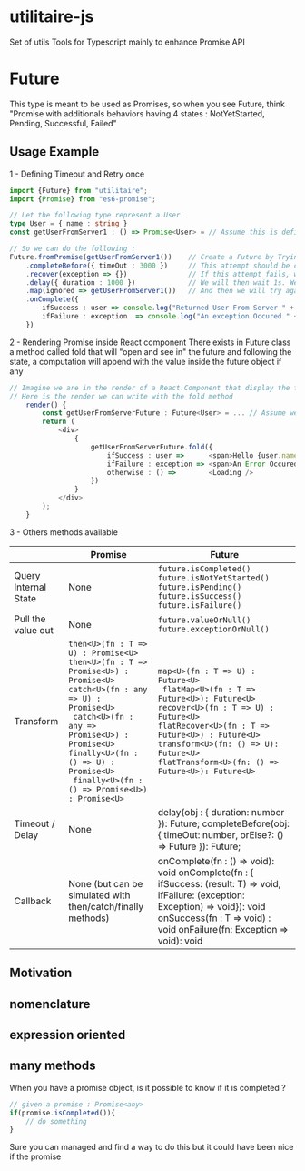 # utilitaire-js
Set of utils Tools for Typescript mainly to enhance Promise API

# Future 
This type is meant to be used as Promises, so when you see Future<T>, think "Promise<T> with additionals behaviors having 4 states : NotYetStarted, Pending, Successful, Failed"

## Usage Example 
1 - Defining Timeout and Retry once
```typescript
import {Future} from "utilitaire";
import {Promise} from "es6-promise"; 

// Let the following type represent a User.
type User = { name : string }
const getUserFromServer1 : () => Promise<User> = // Assume this is defined somehow

// So we can do the following : 
Future.fromPromise(getUserFromServer1())    // Create a Future by Trying to get user from Server1. we have Future<User>
    .completeBefore({ timeOut : 3000 })		// This attempt should be completed before 3s get elapsed. we have Future<User>
    .recover(exception => {})				// If this attempt fails, we recover from failure ignoring the exception. now we have Future<void>
    .delay({ duration : 1000 })				// We will then wait 1s. We still have Future<void>
    .map(ignored => getUserFromServer1())   // And then we will try again to get user from Server1 again. Now we have Future<User>
    .onComplete({
        ifSuccess : user => console.log("Returned User From Server " + user.name), 
        ifFailure : exception  => console.log("An exception Occured " + exception.toString())
    })
```

2 - Rendering Promise inside React component
There exists in Future class a method called fold that will "open and see in" the future and following the state, a computation will append with the value inside the future object if any 
```typescript jsx
// Imagine we are in the render of a React.Component that display the fetching of a user from server 
// Here is the render we can write with the fold method 
    render() {
        const getUserFromServerFuture : Future<User> = ... // Assume we have a future fetching the user from Server
        return (
            <div>
                {
                    getUserFromServerFuture.fold({
                        ifSuccess : user => 	 <span>Hello {user.name}</span>,
                        ifFailure : exception => <span>An Error Occured</span>,
                        otherwise : () =>        <Loading />
                    })
                }
            </div>
        ); 
    } 
```
3 - Others methods available

|                      | Promise<T>                                                                                                                                                                                                                                                | Future<T>                                                                                                                                                                                                                                                 |
|----------------------|-----------------------------------------------------------------------------------------------------------------------------------------------------------------------------------------------------------------------------------------------------------|-----------------------------------------------------------------------------------------------------------------------------------------------------------------------------------------------------------------------------------------------------------|
| Query Internal State | None                                                                                                                                                                                                                                                      | ```future.isCompleted()``` <br>  ```future.isNotYetStarted()``` <br>  ```future.isPending()``` <br>  ```future.isSuccess()``` <br>  ```future.isFailure()```                                                                                                                                              |
| Pull the value out   | None                                                                                                                                                                                                                                                      | ```future.valueOrNull()``` <br>  ```future.exceptionOrNull()```                                                                                                                                                                                                        |
| Transform            | ```then<U>(fn : T => U) : Promise<U>``` <br>  ```then<U>(fn : T => Promise<U>) : Promise<U> ``` <br> 	```catch<U>(fn : any => U) : Promise<U>``` <br>  ```  catch<U>(fn : any => Promise<U>) : Promise<U> ``` <br>  ``` finally<U>(fn : () => U) : Promise<U> ``` <br>  ``` finally<U>(fn : () => Promise<U>) : Promise<U>```  | ```map<U>(fn : T => U) : Future<U> ``` <br>  ``` flatMap<U>(fn : T => Future<U>): Future<U>``` <br>  ```recover<U>(fn : T => U) : Future<U>``` <br>  ```flatRecover<U>(fn : T => Future<U>) : Future<U>``` <br>  ```transform<U>(fn: () => U): Future<U>``` <br>  ```flatTransform<U>(fn: () => Future<U>): Future<U>``` |
| Timeout / Delay      | None                                                                                                                                                                                                                                                      | delay(obj : { duration: number }): Future<T>;  completeBefore(obj: { timeOut: number,  orElse?: () => Future<T> }): Future<T>;                                                                                                                            |
| Callback             | None (but can be simulated with then/catch/finally methods)                                                                                                                                                                                               | onComplete(fn : () => void): void  onComplete(fn : { ifSuccess: (result: T) => void,  ifFailure: (exception: Exception) => void}): void  onSuccess(fn : T => void) : void  onFailure(fn: Exception => void): void                                         |
	
		
## Motivation  
## nomenclature  
## expression oriented
## many methods  
When you have a promise object, is it possible to know if it is completed ? 
```javascript
// given a promise : Promise<any> 
if(promise.isCompleted()){
    // do something 
} 
```
Sure you can managed and find a way to do this but it could have been nice if the promise 